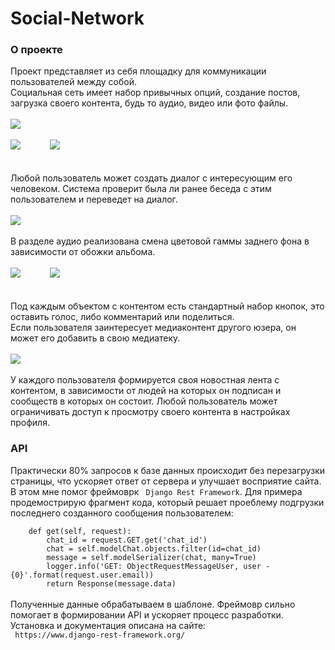 # Social-Network
<h3>О проекте</h3>
Проект представляет из себя площадку для коммуникации пользователей между собой.<br>
Социальная сеть имеет набор привычных опций, создание постов, загрузка своего контента, будь то аудио, видео или фото файлы.
<br>
<br>
<img src="screenshots/добавление_фото.png">
<br>
<br>
<div><img src="screenshots/галлерея.jpg">&nbsp&nbsp&nbsp&nbsp&nbsp&nbsp&nbsp&nbsp&nbsp&nbsp&nbsp&nbsp<img src="screenshots/пост.jpg"></div>
<br>
<br>
Любой пользователь может создать диалог с интересующим его человеком. Система проверит была ли ранее беседа с этим пользователем и переведет на диалог.
<br>
<br>
<img src="screenshots/чат.jpg">
<br>
<br>
В разделе аудио реализована смена цветовой гаммы заднего фона в зависимости от обожки альбома.
<br>
<br>
<div><img src="screenshots/аудио1.jpg">&nbsp&nbsp&nbsp&nbsp&nbsp&nbsp&nbsp&nbsp&nbsp&nbsp&nbsp&nbsp<img src="screenshots/аудио2.jpg"></div>
<br>
<br>
Под каждым объектом с контентом есть стандартный набор кнопок, это оставить голос, либо комментарий или поделиться.<br>
Если пользователя заинтересует медиаконтент другого юзера, он может его добавить в свою медиатеку.
<br>
<br>
<img src="screenshots/like_comment.jpg">
<br>
<br>
У каждого пользователя формируется своя новостная лента с контентом, в зависимости от людей на которых он подписан и сообществ в которых он состоит. Любой пользователь может ограничивать доступ к просмотру своего контента в настройках профиля.
<h3>API</h3>
Практически 80% запросов к базе данных происходит без перезагрузки страницы, что ускоряет ответ от сервера и улучшает восприятие сайта.
В этом мне помог фреймоврк <code> Django Rest Framework</code>.
Для примера продемострирую фрагмент кода, который решает проеблему подгрузки последнего созданного сообщения пользователем:<br>
<code>
    def get(self, request):
        chat_id = request.GET.get('chat_id')
        chat = self.modelChat.objects.filter(id=chat_id)
        message = self.modelSerializer(chat, many=True)
        logger.info('GET: ObjectRequestMessageUser, user - {0}'.format(request.user.email))
        return Response(message.data)
</code>
<br>
Полученные данные обрабатываем в шаблоне. Фреймовр сильно помогает в формировании API и ускоряет процесс разработки.<br>
Установка и документация описана на сайте: <br><code> https://www.django-rest-framework.org/ </code>
